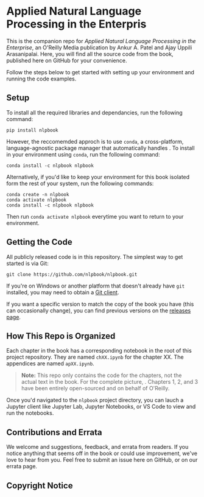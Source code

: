# Applied Natural Language Processing in the Enterpris

This is the companion repo for _Applied Natural Language Processing in the Enterprise_, an O'Reilly Media publication by Ankur A. Patel and Ajay Uppili Arasanipalai. Here, you will find all the source code from the book, published here on GitHub for your convenience.

Follow the steps below to get started with setting up your environment and running the code examples.

## Setup

To install all the required libraries and dependancies, run the following command:

```
pip install nlpbook
```

However, the reccomemded approch is to use `conda`, a cross-platform, language-agnostic package manager that automatically handles . To install in your environment using `conda`, run the following command:

```
conda install -c nlpbook nlpbook
```

Alternatively, if you'd like to keep your environment for this book isolated form the rest of your system, run the following commands:

```
conda create -n nlpbook
conda activate nlpbook
conda install -c nlpbook nlpbook
```

Then run `conda activate nlpbook` everytime you want to return to your environment.

## Getting the Code

All publicly released code is in this repository. The simplest way to get started is via Git:

```
git clone https://github.com/nlpbook/nlpbook.git
```

If you're on Windows or another platform that doesn't already have `git` installed, you may need to obtain a [Git client](https://git-scm.com/downloads).

If you want a specific version to match the copy of the book you have (this can occasionally change), you can find previous versions on the [releases page](https://github.com/nlpbook/nlpbook/releases).

## How This Repo is Organized

Each chapter in the book has a corresponding notebook in the root of this project repository. They are named `chXX.ipynb` for the chapter XX. The appendices are named `apXX.ipynb`.

> **Note:** This repo only contains the code for the chapters, not the actual text in the book. For the complete picture, . Chapters 1, 2, and 3 have been entirely open-sourced and on behalf of O'Reilly.

Once you'd navigated to the `nlpbook` project directory, you can lauch a Jupyter client like Jupyter Lab, Jupyter Notebooks, or VS Code to view and run the notebooks.

## Contributions and Errata

We welcome and suggestions, feedback, and errata from readers. If you notice anything that seems off in the book or could use improvement, we've love to hear from you. Feel free to submit an issue here on GitHub, or on our errata page.

## Copyright Notice
